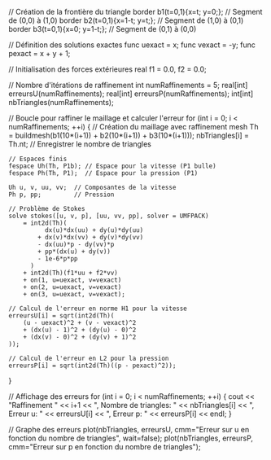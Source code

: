 // Création de la frontière du triangle
border b1(t=0,1){x=t; y=0;};    // Segment de (0,0) à (1,0)
border b2(t=0,1){x=1-t; y=t;};  // Segment de (1,0) à (0,1)
border b3(t=0,1){x=0; y=1-t;};  // Segment de (0,1) à (0,0)

// Définition des solutions exactes
func uexact = x;
func vexact = -y;
func pexact = x + y + 1;

// Initialisation des forces extérieures
real f1 = 0.0, f2 = 0.0;

// Nombre d'itérations de raffinement
int numRaffinements = 5;
real[int] erreursU(numRaffinements);
real[int] erreursP(numRaffinements);
int[int] nbTriangles(numRaffinements);

// Boucle pour raffiner le maillage et calculer l'erreur
for (int i = 0; i < numRaffinements; ++i) {
    // Création du maillage avec raffinement
    mesh Th = buildmesh(b1(10*(i+1)) + b2(10*(i+1)) + b3(10*(i+1)));
    nbTriangles[i] = Th.nt;  // Enregistrer le nombre de triangles

    // Espaces finis
    fespace Uh(Th, P1b); // Espace pour la vitesse (P1 bulle)
    fespace Ph(Th, P1);  // Espace pour la pression (P1)

    Uh u, v, uu, vv;  // Composantes de la vitesse
    Ph p, pp;         // Pression

    // Problème de Stokes
    solve stokes([u, v, p], [uu, vv, pp], solver = UMFPACK)
        = int2d(Th)(
              dx(u)*dx(uu) + dy(u)*dy(uu)
            + dx(v)*dx(vv) + dy(v)*dy(vv)
            - dx(uu)*p - dy(vv)*p
            + pp*(dx(u) + dy(v))
            - 1e-6*p*pp
          )
        + int2d(Th)(f1*uu + f2*vv)
        + on(1, u=uexact, v=vexact)
        + on(2, u=uexact, v=vexact)
        + on(3, u=uexact, v=vexact);

    // Calcul de l'erreur en norme H1 pour la vitesse
    erreursU[i] = sqrt(int2d(Th)(
        (u - uexact)^2 + (v - vexact)^2
        + (dx(u) - 1)^2 + (dy(u) - 0)^2
        + (dx(v) - 0)^2 + (dy(v) + 1)^2
    ));

    // Calcul de l'erreur en L2 pour la pression
    erreursP[i] = sqrt(int2d(Th)((p - pexact)^2));
}

// Affichage des erreurs
for (int i = 0; i < numRaffinements; ++i) {
    cout << "Raffinement " << i+1 << ", Nombre de triangles: " << nbTriangles[i]
         << ", Erreur u: " << erreursU[i]
         << ", Erreur p: " << erreursP[i] << endl;
}

// Graphe des erreurs
plot(nbTriangles, erreursU, cmm="Erreur sur u en fonction du nombre de triangles", wait=false);
plot(nbTriangles, erreursP, cmm="Erreur sur p en fonction du nombre de triangles");


